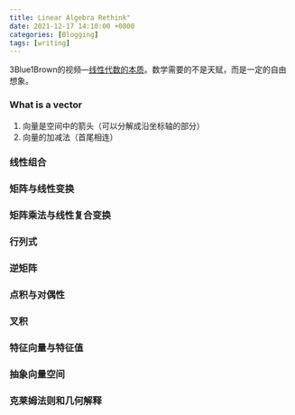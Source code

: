 ```yaml
---
title: Linear Algebra Rethink"
date: 2021-12-17 14:10:00 +0800
categories: [Blogging]
tags: [writing]
---
```


3Blue1Brown的视频—[线性代数的本质](https://www.bilibili.com/video/BV1ys411472E?spm_id_from=333.999.0.0)。数学需要的不是天赋，而是一定的自由想象。

### What is a vector

1. 向量是空间中的箭头（可以分解成沿坐标轴的部分）
2. 向量的加减法（首尾相连）

### 线性组合



### 矩阵与线性变换



### 矩阵乘法与线性复合变换



### 行列式



### 逆矩阵



### 点积与对偶性



### 叉积



### 特征向量与特征值



### 抽象向量空间



### 克莱姆法则和几何解释






